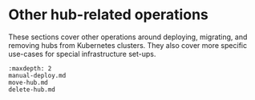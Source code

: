 # Other hub-related operations

These sections cover other operations around deploying, migrating, and removing hubs from Kubernetes clusters.
They also cover more specific use-cases for special infrastructure set-ups.

```{toctree}
:maxdepth: 2
manual-deploy.md
move-hub.md
delete-hub.md
```
